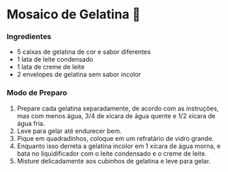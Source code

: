 # Mosaico de Gelatina :ice_cream:

### Ingredientes

- 5 caixas de gelatina de cor e sabor diferentes
- 1 lata de leite condensado
- 1 lata de creme de leite
- 2 envelopes de gelatina sem sabor incolor

### Modo de Preparo

1. Prepare cada gelatina separadamente, de acordo com as instruções, mas com menos água, 3/4 de xícara de água quente e 1/2 xícara de água fria.
2. Leve para gelar até endurecer bem.
3. Pique em quadradinhos, coloque em um refratário de vidro grande.
4. Enquanto isso derreta a gelatina incolor em 1 xícara de água morna, e bata no liquidificador com o leite condensado e o creme de leite.
5. Misture delicadamente aos cubinhos de gelatina e leve para gelar.


